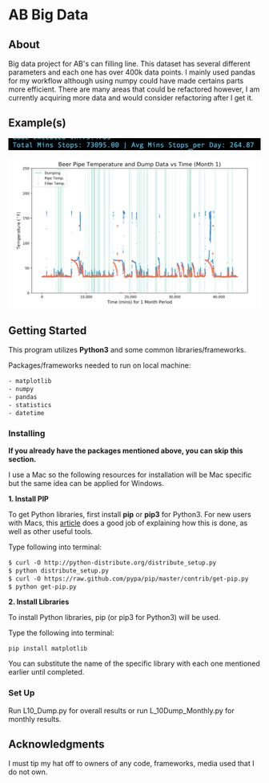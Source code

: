 # AB Big Data

## About

Big data project for AB's can filling line. This dataset has several different parameters and each one has over 400k data points. I mainly used pandas for my workflow although using numpy could have made certains parts more efficient. There are many areas that could be refactored however, I am currently acquiring more data and would consider refactoring after I get it.

## Example(s)

![Example Screenshot](example.png)

![Example Screenshot 2](example02.png)

## Getting Started

This program utilizes **Python3** and some common libraries/frameworks. 

Packages/frameworks needed to run on local machine:
```
- matplotlib
- numpy
- pandas
- statistics
- datetime
```

### Installing

**If you already have the packages mentioned above, you can skip this section.**

I use a Mac so the following resources for installation will be Mac specific but the same idea can be applied for Windows.

**1. Install PIP**

To get Python libraries, first install **pip** or **pip3** for Python3. For new users with Macs, this [article](http://www.pyladies.com/blog/Get-Your-Mac-Ready-for-Python-Programming/) does a good job of explaining how this is done, as well as other useful tools.

Type following into terminal:

```
$ curl -O http://python-distribute.org/distribute_setup.py
$ python distribute_setup.py
$ curl -O https://raw.github.com/pypa/pip/master/contrib/get-pip.py
$ python get-pip.py
```
**2. Install Libraries**

To install Python libraries, pip (or pip3 for Python3) will be used. 

Type the following into terminal:

```
pip install matplotlib
```

You can substitute the name of the specific library with each one mentioned earlier until completed.

### Set Up

Run L10_Dump.py for overall results or run L_10Dump_Monthly.py for monthly results.

## Acknowledgments

I must tip my hat off to owners of any code, frameworks, media used that I do not own.


